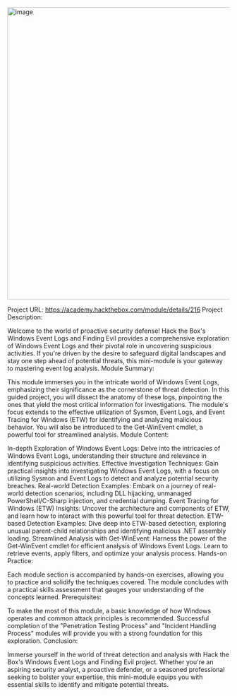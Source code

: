 <img width="791" height="662" alt="image" src="https://github.com/user-attachments/assets/91ef5c13-8cb1-431f-a682-d66524fc28ae" />

Project URL: https://academy.hackthebox.com/module/details/216
Project Description:

Welcome to the world of proactive security defense! Hack the Box's Windows Event Logs and Finding Evil provides a comprehensive exploration of Windows Event Logs and their pivotal role in uncovering suspicious activities. If you're driven by the desire to safeguard digital landscapes and stay one step ahead of potential threats, this mini-module is your gateway to mastering event log analysis.
Module Summary:

This module immerses you in the intricate world of Windows Event Logs, emphasizing their significance as the cornerstone of threat detection. In this guided project, you will dissect the anatomy of these logs, pinpointing the ones that yield the most critical information for investigations. The module's focus extends to the effective utilization of Sysmon, Event Logs, and Event Tracing for Windows (ETW) for identifying and analyzing malicious behavior. You will also be introduced to the Get-WinEvent cmdlet, a powerful tool for streamlined analysis.
Module Content:

In-depth Exploration of Windows Event Logs: Delve into the intricacies of Windows Event Logs, understanding their structure and relevance in identifying suspicious activities.
Effective Investigation Techniques: Gain practical insights into investigating Windows Event Logs, with a focus on utilizing Sysmon and Event Logs to detect and analyze potential security breaches.
Real-world Detection Examples: Embark on a journey of real-world detection scenarios, including DLL hijacking, unmanaged PowerShell/C-Sharp injection, and credential dumping.
Event Tracing for Windows (ETW) Insights: Uncover the architecture and components of ETW, and learn how to interact with this powerful tool for threat detection.
ETW-based Detection Examples: Dive deep into ETW-based detection, exploring unusual parent-child relationships and identifying malicious .NET assembly loading.
Streamlined Analysis with Get-WinEvent: Harness the power of the Get-WinEvent cmdlet for efficient analysis of Windows Event Logs. Learn to retrieve events, apply filters, and optimize your analysis process.
Hands-on Practice:

Each module section is accompanied by hands-on exercises, allowing you to practice and solidify the techniques covered. The module concludes with a practical skills assessment that gauges your understanding of the concepts learned.
Prerequisites:

To make the most of this module, a basic knowledge of how Windows operates and common attack principles is recommended. Successful completion of the "Penetration Testing Process" and "Incident Handling Process" modules will provide you with a strong foundation for this exploration.
Conclusion:

Immerse yourself in the world of threat detection and analysis with Hack the Box's Windows Event Logs and Finding Evil project. Whether you're an aspiring security analyst, a proactive defender, or a seasoned professional seeking to bolster your expertise, this mini-module equips you with essential skills to identify and mitigate potential threats.

